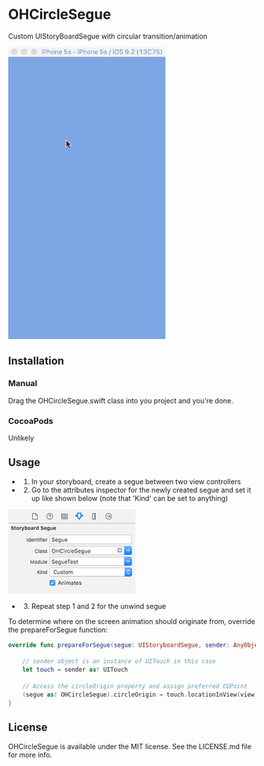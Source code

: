 # OHCircleSegue
Custom UIStoryBoardSegue with circular transition/animation

![Demo](/Resources/segue_demo.gif)

## Installation

### Manual
Drag the OHCircleSegue.swift class into you project and you're done.

### CocoaPods

Unlikely

## Usage

- 1. In your storyboard, create a segue between two view controllers
- 2. Go to the attributes inspector for the newly created segue and set it up like shown below (note that 'Kind' can be set to anything)

![Usage 1](/Resources/usage_1.png)

- 3. Repeat step 1 and 2 for the unwind segue

To determine where on the screen animation should originate from, override the prepareForSegue function:

```swift
override func prepareForSegue(segue: UIStoryboardSegue, sender: AnyObject?) {
    
    // sender object is an instance of UITouch in this case 
    let touch = sender as! UITouch
    
    // Access the circleOrigin property and assign preferred CGPoint
    (segue as! OHCircleSegue).circleOrigin = touch.locationInView(view)
}
```

## License

OHCircleSegue is available under the MIT license. See the LICENSE.md file for more info.
